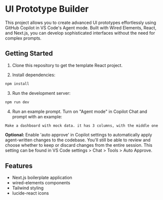 # UI Prototype Builder

This project allows you to create advanced UI prototypes effortlessly using GitHub Copilot in VS Code's Agent mode. Built with Wired Elements, React, and Next.js, you can develop sophisticated interfaces without the need for complex prompts.

## Getting Started

1. Clone this repository to get the template React project.

2. Install dependencies:

```bash
npm install
```

3. Run the development server:

```bash
npm run dev
```

4. Run an example prompt. Turn on "Agent mode" in Copilot Chat and prompt with an example:

```bash
Make a dashboard with mock data. it has 3 columns, with the middle one as the main one, left is nav, and right is for supplementary / smaller information. it should have various modules, and small charts showcasing some simulated scenario. it should be clear and have interactive elements.
```

**Optional:** Enable 'auto approve' in Copilot settings to automatically apply agent-written changes to the codebase. You'll still be able to review and choose whether to keep or discard changes from the entire session. This setting can be found in VS Code settings > Chat > Tools > Auto Approve.

## Features

- Next.js boilerplate application
- wired-elements components
- Tailwind styling
- lucide-react icons
